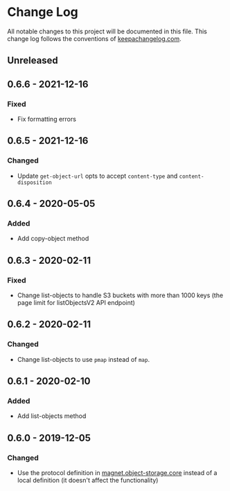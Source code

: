 # Change Log
All notable changes to this project will be documented in this
file. This change log follows the conventions of
[keepachangelog.com](http://keepachangelog.com/).

## Unreleased

## 0.6.6 - 2021-12-16
### Fixed
- Fix formatting errors

## 0.6.5 - 2021-12-16
### Changed
- Update `get-object-url` opts to accept `content-type` and `content-disposition`

## 0.6.4 - 2020-05-05
### Added
- Add copy-object method

## 0.6.3 - 2020-02-11
### Fixed
- Change list-objects to handle S3 buckets with more than 1000 keys
  (the page limit for listObjectsV2 API endpoint)

## 0.6.2 - 2020-02-11
### Changed
- Change list-objects to use `pmap` instead of `map`.

## 0.6.1 - 2020-02-10
### Added
- Add list-objects method

## 0.6.0 - 2019-12-05
### Changed
- Use the protocol definition in [magnet.object-storage.core](https://github.com/magnetcoop/object-storage.core) instead of a local definition (it doesn't affect the functionality)
